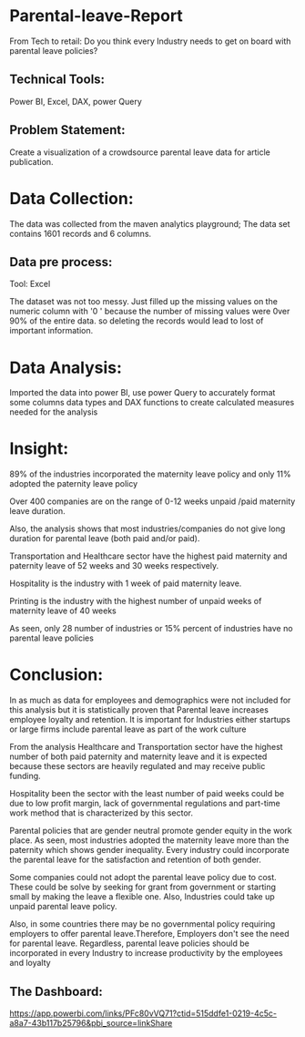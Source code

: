# Parental-leave-Report

 From Tech to retail: Do you think every Industry needs to get on board with parental leave policies?

## Technical Tools: 

Power BI, Excel, DAX, power Query

## Problem Statement: 

Create a visualization of a crowdsource parental leave data for article publication.

# Data Collection: 

The data was collected from the maven analytics playground; The data set contains 1601 records and 6 columns.

## Data pre process:

Tool: Excel

The dataset was not too messy. Just filled up the missing values on the numeric column with '0 ' because the number of missing values were 0ver 90% of the entire data. so deleting the records would lead to lost of important information.

# Data Analysis: 
Imported the data into power BI, use power Query to accurately format some columns data types and DAX functions to create calculated measures needed for the analysis

# Insight:

89% of the industries incorporated the maternity leave policy and only 11% adopted the paternity leave policy

Over 400 companies are on the range of 0-12 weeks unpaid /paid maternity leave duration.

Also, the analysis shows that most industries/companies do not give long duration for parental leave (both paid and/or paid).

Transportation and Healthcare sector have the highest paid maternity and paternity leave of 52 weeks and 30 weeks respectively.

Hospitality is the industry with 1 week of paid maternity leave.

Printing is the industry with the highest number of unpaid weeks of maternity leave of 40 weeks

As seen, only 28 number of industries or 15% percent of industries have no parental leave policies

# Conclusion:

In as much as data for employees and demographics were not included for this analysis but it is statistically proven that Parental leave increases employee loyalty and retention. It is important for Industries either startups or large firms include parental leave as part of the work culture

From the analysis Healthcare and Transportation sector have the highest number of both paid paternity and maternity leave and it is expected because these sectors are heavily regulated and may receive public funding.

Hospitality been the sector with the least number of paid weeks could be due to low profit margin, lack of governmental regulations and part-time work method that is characterized by this sector.

Parental policies that are gender neutral promote gender equity in the work place. As seen, most industries adopted the maternity leave more than the paternity which shows gender inequality. Every industry could incorporate the parental leave for the satisfaction and retention of both gender.

Some companies could not adopt the parental leave policy due to cost. These could be solve by seeking for grant from government or starting small by making the leave a flexible one. Also, Industries could take up unpaid parental leave policy.

Also, in some countries there may be no governmental policy requiring employers to offer parental leave.Therefore, Employers don't see the need for parental leave. Regardless, parental leave policies should be incorporated in every Industry to increase productivity by the employees and loyalty


## The  Dashboard:
https://app.powerbi.com/links/PFc80vVQ71?ctid=515ddfe1-0219-4c5c-a8a7-43b117b25796&pbi_source=linkShare
